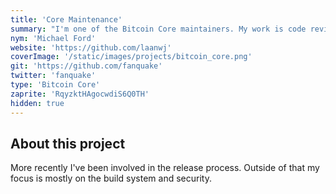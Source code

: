 ```yaml
---
title: 'Core Maintenance'
summary: "I'm one of the Bitcoin Core maintainers. My work is code review, triaging and ultimately merging changes into Bitcoin Core."
nym: 'Michael Ford'
website: 'https://github.com/laanwj'
coverImage: '/static/images/projects/bitcoin_core.png'
git: 'https://github.com/fanquake'
twitter: 'fanquake'
type: 'Bitcoin Core'
zaprite: 'RqyzktHAgocwdiS6Q0TH'
hidden: true
---
```


## About this project

More recently I've been involved in the release process. Outside of that my focus is mostly on the build system and security.
